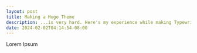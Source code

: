 ```yaml
---
layout: post
title: Making a Hugo Theme
description: ...is very hard. Here's my experience while making Typewriter.
date: 2024-02-02T04:14:54-08:00
---
```


Lorem Ipsum